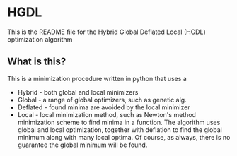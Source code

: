 # HGDL
This is the README file for the Hybrid Global Deflated Local (HGDL) optimization algorithm

## What is this?
This is a minimization procedure written in python that uses a 
* Hybrid - both global and local minimizers
* Global - a range of global optimizers, such as genetic alg.
* Deflated - found minima are avoided by the local minimizer
* Local - local minimization method, such as Newton's method
minimization scheme to find minima in a function.
The algorithm uses global and local optimization, together with deflation to find the global
minimum along with many local optima. Of course, as always, there is no guarantee the global minimum will be found. 

